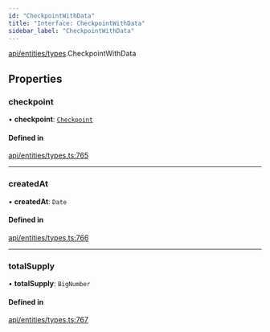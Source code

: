 ```yaml
---
id: "CheckpointWithData"
title: "Interface: CheckpointWithData"
sidebar_label: "CheckpointWithData"
---
```


[api/entities/types](../../../../../modules/API/Entities/Types/Types.md).CheckpointWithData

## Properties

### checkpoint

• **checkpoint**: [`Checkpoint`](../../../../../classes/API/Entities/Checkpoint/Checkpoint.md)

#### Defined in

[api/entities/types.ts:765](https://github.com/PolymeshAssociation/polymesh-sdk/blob/5b946f904/src/api/entities/types.ts#L765)

___

### createdAt

• **createdAt**: `Date`

#### Defined in

[api/entities/types.ts:766](https://github.com/PolymeshAssociation/polymesh-sdk/blob/5b946f904/src/api/entities/types.ts#L766)

___

### totalSupply

• **totalSupply**: `BigNumber`

#### Defined in

[api/entities/types.ts:767](https://github.com/PolymeshAssociation/polymesh-sdk/blob/5b946f904/src/api/entities/types.ts#L767)
